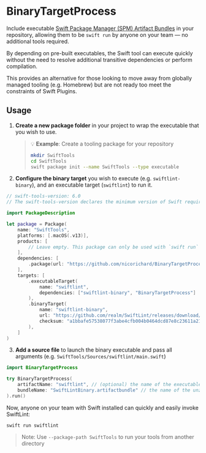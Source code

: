 # BinaryTargetProcess

Include executable [Swift Package Manager (SPM) Artifact Bundles](https://github.com/swiftlang/swift-evolution/blob/main/proposals/0305-swiftpm-binary-target-improvements.md#artifact-bundle) in your repository, allowing them to be `swift run` by anyone on your team — no additional tools required.

By depending on pre-built executables, the Swift tool can execute quickly without the need to resolve additional transitive dependencies or perform compilation.

This provides an alternative for those looking to move away from globally managed tooling (e.g. Homebrew) but are not ready too meet the constraints of Swift Plugins.

## Usage

1. **Create a new package folder** in your project to wrap the executable that you wish to use.

   > 💡 **Example**: Create a tooling package for your repository
   > ```bash
   > mkdir SwiftTools
   > cd SwiftTools
   > swift package init --name SwiftTools --type executable
   > ```

2. **Configure the binary target** you wish to execute (e.g. `swiftlint-binary`), and an executable target (`swiftlint`) to run it.

```swift
// swift-tools-version: 6.0
// The swift-tools-version declares the minimum version of Swift required to build this package.

import PackageDescription

let package = Package(
    name: "SwiftTools",
    platforms: [.macOS(.v13)],
    products: [
        // Leave empty. This package can only be used with `swift run` and can not be distributed.
    ],
    dependencies: [
        .package(url: "https://github.com/nicorichard/BinaryTargetProcess", from: "1.0.0"),
    ],
    targets: [
        .executableTarget(
            name: "swiftlint",
            dependencies: ["swiftlint-binary", "BinaryTargetProcess"]
        ),
        .binaryTarget(
            name: "swiftlint-binary",
            url: "https://github.com/realm/SwiftLint/releases/download/0.57.0/SwiftLintBinary-macos.artifactbundle.zip", // Note: You may want to consider self-hosting your favourite artifacts
            checksum: "a1bbafe57538077f3abe4cfb004b0464dcd87e8c23611a2153c675574b858b3a"
        ),
    ]
)
```

3. **Add a source file** to launch the binary executable and pass all arguments (e.g. `SwiftTools/Sources/swiftlint/main.swift`)

```swift
import BinaryTargetProcess

try BinaryTargetProcess(
    artifactName: "swiftlint", // (optional) the name of the executable to be run
    bundleName: "SwiftLintBinary.artifactbundle" // the name of the unzipped artifactbundle
).run()
```

Now, anyone on your team with Swift installed can quickly and easily invoke SwiftLint:

```
swift run swiftlint
```

> Note: Use `--package-path SwiftTools` to run your tools from another directory
